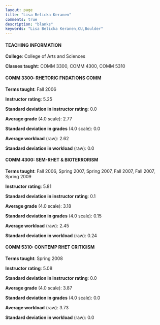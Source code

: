 ```yaml
---
layout: page
title: "Lisa Belicka Keranen" 
comments: true
description: "blanks"
keywords: "Lisa Belicka Keranen,CU,Boulder"
---
```

<head>
<script src="https://ajax.googleapis.com/ajax/libs/jquery/2.1.3/jquery.min.js"></script>
<script src="https://dl.dropboxusercontent.com/s/pc42nxpaw1ea4o9/highcharts.js?dl=0"></script>
<!-- <script src="../assets/js/highcharts.js"></script> -->
<style type="text/css">@font-face {
	font-family: "Bebas Neue";
	src: url(https://www.filehosting.org/file/details/544349/BebasNeue Regular.otf) format("opentype");
	}
	h1.Bebas { 
		font-family: "Bebas Neue", Verdana, Tahoma;
	}
</style>
</head>
	   
#### TEACHING INFORMATION

**College**: College of Arts and Sciences

**Classes taught**: COMM 3300, COMM 4300, COMM 5310

#### COMM 3300: RHETORIC FNDATIONS COMM

**Terms taught**: Fall 2006

**Instructor rating**: 5.25

**Standard deviation in instructor rating**: 0.0

**Average grade** (4.0 scale): 2.77

**Standard deviation in grades** (4.0 scale): 0.0

**Average workload** (raw): 2.62

**Standard deviation in workload** (raw): 0.0

#### COMM 4300: SEM-RHET & BIOTERRORISM

**Terms taught**: Fall 2006, Spring 2007, Spring 2007, Fall 2007, Fall 2007, Spring 2009

**Instructor rating**: 5.81

**Standard deviation in instructor rating**: 0.1

**Average grade** (4.0 scale): 3.18

**Standard deviation in grades** (4.0 scale): 0.15

**Average workload** (raw): 2.45

**Standard deviation in workload** (raw): 0.24

#### COMM 5310: CONTEMP RHET CRITICISM

**Terms taught**: Spring 2008

**Instructor rating**: 5.08

**Standard deviation in instructor rating**: 0.0

**Average grade** (4.0 scale): 3.87

**Standard deviation in grades** (4.0 scale): 0.0

**Average workload** (raw): 3.73

**Standard deviation in workload** (raw): 0.0

